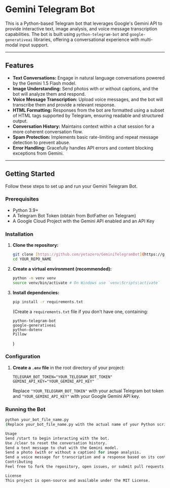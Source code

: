 # Gemini Telegram Bot

This is a Python-based Telegram bot that leverages Google's Gemini API to provide interactive text, image analysis, and voice message transcription capabilities. The bot is built using `python-telegram-bot` and `google-generativeai` libraries, offering a conversational experience with multi-modal input support.

---

## Features

* **Text Conversations:** Engage in natural language conversations powered by the Gemini 1.5 Flash model.
* **Image Understanding:** Send photos with or without captions, and the bot will analyze them and respond.
* **Voice Message Transcription:** Upload voice messages, and the bot will transcribe them and provide a relevant response.
* **HTML Formatting:** Responses from the bot are formatted using a subset of HTML tags supported by Telegram, ensuring readable and structured output.
* **Conversation History:** Maintains context within a chat session for a more coherent conversation flow.
* **Spam Protection:** Implements basic rate-limiting and repeat message detection to prevent abuse.
* **Error Handling:** Gracefully handles API errors and content blocking exceptions from Gemini.

---

## Getting Started

Follow these steps to set up and run your Gemini Telegram Bot.

### Prerequisites

* Python 3.9+
* A Telegram Bot Token (obtain from BotFather on Telegram)
* A Google Cloud Project with the Gemini API enabled and an API Key

### Installation

1.  **Clone the repository:**
    ```bash
    git clone [https://github.com/yetazero/GeminiTelegramBot](https://github.com/yetazero/GeminiTelegramBot)
    cd YOUR_REPO_NAME
    ```
2.  **Create a virtual environment (recommended):**
    ```bash
    python -m venv venv
    source venv/bin/activate # On Windows use `venv\Scripts\activate`
    ```
3.  **Install dependencies:**
    ```bash
    pip install -r requirements.txt
    ```
    (Create a `requirements.txt` file if you don't have one, containing:
    ```
    python-telegram-bot
    google-generativeai
    python-dotenv
    Pillow
    ```
    )

### Configuration

1.  **Create a `.env` file** in the root directory of your project:
    ```
    TELEGRAM_BOT_TOKEN="YOUR_TELEGRAM_BOT_TOKEN"
    GEMINI_API_KEY="YOUR_GEMINI_API_KEY"
    ```
    Replace `"YOUR_TELEGRAM_BOT_TOKEN"` with your actual Telegram bot token and `"YOUR_GEMINI_API_KEY"` with your Google Gemini API key.

### Running the Bot

```bash
python your_bot_file_name.py
(Replace your_bot_file_name.py with the actual name of your Python script, e.g., main.py if you named it that).

Usage
Send /start to begin interacting with the bot.
Use /clear to reset the conversation history.
Send a text message to chat with the Gemini model.
Send a photo (with or without a caption) for image analysis.
Send a voice message for transcription and a response based on its content.
Contributing
Feel free to fork the repository, open issues, or submit pull requests.

License
This project is open-source and available under the MIT License.
